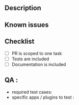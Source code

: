 ## Description

## Known issues

## Checklist

* [ ] PR is scoped to one task
* [ ] Tests are included
* [ ] Documentation is included

## QA :

* required test cases:
* specific apps / plugins to test :
